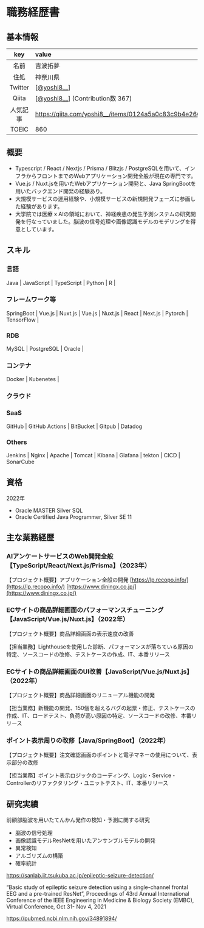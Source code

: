 # 職務経歴書 
## 基本情報 
| key | value |
| :---: | :--- | 
| 名前 | 吉波拓夢 |
| 住処 | 神奈川県 |
| Twitter | [[@yoshi8__](https://twitter.com/yoshi8__)] |
| Qiita | [[@yoshi8__](https://qiita.com/yoshi8__)] (Contribution数 367) |
| 人気記事 | https://qiita.com/yoshi8__/items/0124a5a0c83c9b4e2669 |
| TOEIC | 860 |

## 概要

- Typescript / React / Nextjs / Prisma / Blitzjs / PostgreSQLを用いて、インフラからフロントまでのWebアプリケーション開発全般が現在の専門です。
- Vue.js / Nuxt.jsを用いたWebアプリケーション開発と、Java SpringBootを用いたバックエンド開発の経験あり。
- 大規模サービスの運用経験や、小規模サービスの新規開発フェーズに参画した経験があります。
- 大学院では医療 x AIの領域において、神経疾患の発生予測システムの研究開発を行なっていました。脳波の信号処理や画像認識モデルのモデリングを得意としています。

## スキル

### 言語
Java | JavaScript | TypeScript | Python | R |
### フレームワーク等
SpringBoot | Vue.js | Nuxt.js | Vue.js | Nuxt.js | React |  Next.js | Pytorch | TensorFlow | 
### RDB
MySQL | PostgreSQL | Oracle |
### コンテナ
Docker | Kubenetes |
### クラウド

### SaaS
GitHub | GitHub Actions | BitBucket | Gitpub | Datadog

### Others
Jenkins | Nginx | Apache | Tomcat | Kibana | Glafana | tekton | CICD | SonarCube

## 資格
2022年
- Oracle MASTER Silver SQL
- Oracle Certified Java Programmer, Silver SE 11

## 主な業務経歴
### AIアンケートサービスのWeb開発全般【TypeScript/React/Next.js/Prisma】（2023年）
【プロジェクト概要】アプリケーション全般の開発
[https://lp.recopo.info/](https://lp.recopo.info/)
[https://www.diningx.co.jp/](https://www.diningx.co.jp/)

### ECサイトの商品詳細画面のパフォーマンスチューニング【JavaScript/Vue.js/Nuxt.js】（2022年）
【プロジェクト概要】商品詳細画面の表示速度の改善

【担当業務】Lighthouseを使用した診断、パフォーマンスが落ちている原因の特定、ソースコードの改修、テストケースの作成、IT、本番リリース

### ECサイトの商品詳細画面のUI改善【JavaScript/Vue.js/Nuxt.js】（2022年）
【プロジェクト概要】商品詳細画面のリニューアル機能の開発

【担当業務】新機能の開発、150個を超えるバグの起票・修正、テストケースの作成、IT、ロードテスト、負荷が高い原因の特定、ソースコードの改修、本番リリース

### ポイント表示周りの改修【Java/SpringBoot】（2022年）
【プロジェクト概要】注文確認画面のポイントと電子マネーの使用について、表示部分の改修

【担当業務】ポイント表示ロジックのコーディング、Logic・Service・Controllerのリファクタリング・ユニットテスト、IT、本番リリース

## 研究実績
前額部脳波を用いたてんかん発作の検知・予測に関する研究

- 脳波の信号処理
- 画像認識モデルResNetを用いたアンサンブルモデルの開発
- 異常検知
- アルゴリズムの構築
- 確率統計

https://sanlab.iit.tsukuba.ac.jp/epileptic-seizure-detection/

“Basic study of epileptic seizure detection using a single-channel frontal EEG and a pre-trained ResNet”, Proceedings of 43rd Annual International Conference of the IEEE Engineering in Medicine & Biology Society (EMBC), Virtual Conference, Oct 31- Nov 4, 2021


https://pubmed.ncbi.nlm.nih.gov/34891894/

[@walnut_pro]:https://twitter.com/walnut_pro
[@walnut-pro]:https://qiita.com/walnut-pro
